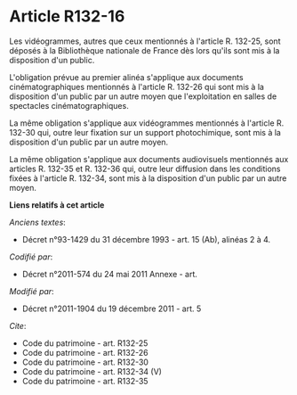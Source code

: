 # Article R132-16

Les vidéogrammes, autres que ceux mentionnés à l'article R. 132-25, sont déposés à la Bibliothèque nationale de France dès
lors qu'ils sont mis à la disposition d'un public. 

L'obligation prévue au premier alinéa s'applique aux documents cinématographiques mentionnés à l'article R. 132-26 qui sont
mis à la disposition d'un public par un autre moyen que l'exploitation en salles de spectacles cinématographiques. 

La même obligation s'applique aux vidéogrammes mentionnés à l'article R. 132-30 qui, outre leur fixation sur un support
photochimique, sont mis à la disposition d'un public par un autre moyen. 

La même obligation s'applique aux documents audiovisuels mentionnés aux articles R. 132-35 et R. 132-36 qui, outre leur
diffusion dans les conditions fixées à l'article R. 132-34, sont mis à la disposition d'un public par un autre moyen.

**Liens relatifs à cet article**

_Anciens textes_:

  - Décret n°93-1429 du 31 décembre 1993 - art. 15 (Ab), alinéas 2 à 4.

_Codifié par_:

  - Décret n°2011-574 du 24 mai 2011 Annexe - art.

_Modifié par_:

  - Décret n°2011-1904 du 19 décembre 2011 - art. 5

_Cite_:

  - Code du patrimoine - art. R132-25
  - Code du patrimoine - art. R132-26
  - Code du patrimoine - art. R132-30
  - Code du patrimoine - art. R132-34 (V)
  - Code du patrimoine - art. R132-35
